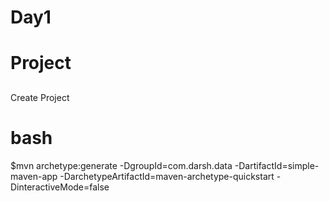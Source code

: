 # Day1

# Project

##
Create Project

# bash
$mvn archetype:generate -DgroupId=com.darsh.data -DartifactId=simple-maven-app -DarchetypeArtifactId=maven-archetype-quickstart -DinteractiveMode=false
